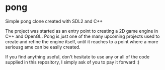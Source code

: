 pong
====

Simple pong clone created with SDL2 and C++

The project was started as an entry point to creating a 2D game engine in C++ and OpenGL. Pong is just one of the many upcoming projects used to create and refine the engine itself, until it reaches to a point where a more seriousg ame can be easily created.

If you find anything useful, don't hesitate to use any or all of the code supplied in this repository, I simply ask of you to pay it forward :)

